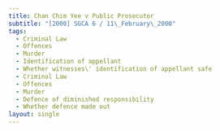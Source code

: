 ```yaml
---
title: Chan Chim Yee v Public Prosecutor
subtitle: "[2000] SGCA 6 / 11\_February\_2000"
tags:
  - Criminal Law
  - Offences
  - Murder
  - Identification of appellant
  - Whether witnesses\' identification of appellant safe
  - Criminal Law
  - Offences
  - Murder
  - Defence of diminished responsibility
  - Whether defence made out
layout: single
---
```


